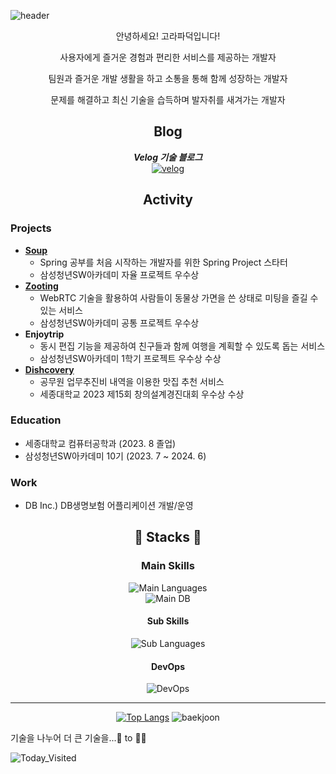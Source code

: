 <!--타이틀 부분-->

![header](https://capsule-render.vercel.app/api?type=wave&color=F7DC6F&height=200&section=header)

<div align=center>

안녕하세요! 고라파덕입니다!

사용자에게 즐거운 경험과 편리한 서비스를 제공하는 개발자

팀원과 즐거운 개발 생활을 하고 소통을 통해 함께 성장하는 개발자

문제를 해결하고 최신 기술을 습득하며 발자취를 새겨가는 개발자

## Blog

**_Velog 기술 블로그_**<br>[![velog](https://img.shields.io/badge/velog-20C997?style=flat-square&logo=velog&logoColor=white)](https://velog.io/@duckbill)


## Activity
</div>

### Projects

- **[Soup](https://github.com/duckbill413/soup)**
  - Spring 공부를 처음 시작하는 개발자를 위한 Spring Project 스타터
  - 삼성청년SW아카데미 자율 프로젝트 우수상
- **[Zooting](https://github.com/duckbill413/zooting)**
  - WebRTC 기술을 활용하여 사람들이 동물상 가면을 쓴 상태로 미팅을 즐길 수 있는 서비스
  - 삼성청년SW아카데미 공통 프로젝트 우수상
- **Enjoytrip**
  - 동시 편집 기능을 제공하여 친구들과 함께 여행을 계획할 수 있도록 돕는 서비스
  - 삼성청년SW아카데미 1학기 프로젝트 우수상 수상
- **[Dishcovery](https://github.com/capstone-miso/miso-server)**
  - 공무원 업무추진비 내역을 이용한 맛집 추천 서비스
  - 세종대학교 2023 제15회 창의설계경진대회 우수상 수상

### Education

- 세종대학교 컴퓨터공학과 (2023. 8 졸업)
- 삼성청년SW아카데미 10기 (2023. 7 ~ 2024. 6)

### Work
- DB Inc.) DB생명보험 어플리케이션 개발/운영

<div align="center">

## 🐥 Stacks 🐥

### Main Skills

![Main Languages](https://skillicons.dev/icons?i=java,py,spring&theme=light)  
![Main DB](https://skillicons.dev/icons?i=mysql,mongodb,redis&theme=light)

#### Sub Skills

![Sub Languages](https://skillicons.dev/icons?i=dart,js,cpp,flutter,vue,kafka&theme=light&perline=3)

#### DevOps

![DevOps](https://skillicons.dev/icons?i=aws,docker,ubuntu,githubactions,gitlab,prometheus,grafana&theme=light&perline=4)

---

[![Top Langs](https://github-readme-stats-sigma-seven.vercel.app/api/top-langs/?username=duckbill413&layout=compact&theme=swift&langs_count=8&hide=jupyter%20notebook,css,html)](https://github.com/duckbill413/duckbill413)
![baekjoon](http://mazassumnida.wtf/api/v2/generate_badge?boj=uhyeon7399)

</div>

기술을 나누어 더 큰 기술을...🐤 to 🐔🎈

![Today_Visited](https://hits.seeyoufarm.com/api/count/incr/badge.svg?url=https%3A%2F%2Fgithub.com%2FduckbillLvr&count_bg=%2379C83D&title_bg=%23555555&icon=&icon_color=%23E7E7E7&title=hits&edge_flat=false)
